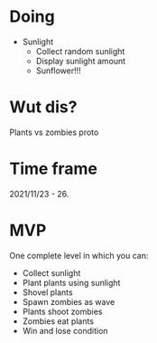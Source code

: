 # Doing
* Sunlight
    * Collect random sunlight
    * Display sunlight amount
    * Sunflower!!!
# Wut dis?
Plants vs zombies proto
# Time frame
2021/11/23 - 26.
# MVP
One complete level in which you can:
* Collect sunlight
* Plant plants using sunlight
* Shovel plants
* Spawn zombies as wave
* Plants shoot zombies
* Zombies eat plants
* Win and lose condition